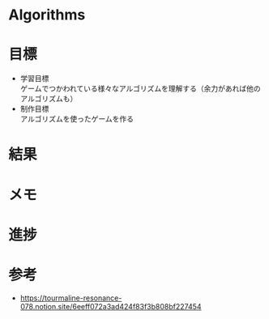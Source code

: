 # Algorithms

# 目標  
- 学習目標  
ゲームでつかわれている様々なアルゴリズムを理解する（余力があれば他のアルゴリズムも）
- 制作目標  
アルゴリズムを使ったゲームを作る  

# 結果　

# メモ  

# 進捗  

# 参考
- https://tourmaline-resonance-078.notion.site/6eeff072a3ad424f83f3b808bf227454
